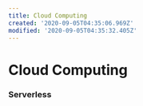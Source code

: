 ```yaml
---
title: Cloud Computing
created: '2020-09-05T04:35:06.969Z'
modified: '2020-09-05T04:35:32.405Z'
---
```


# Cloud Computing

### Serverless


